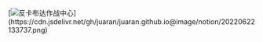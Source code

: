 [![反卡布达作战中心](["https://cdn.jsdelivr.net/gh/juaran/juaran.github.io@image/notion/localhost_3000_(iPhone%2012%20Pro).png](https://cdn.jsdelivr.net/gh/juaran/juaran.github.io@image/notion/20220622133737.png))](https://cdn.jsdelivr.net/gh/juaran/juaran.github.io@image/notion/20220622133737.png)